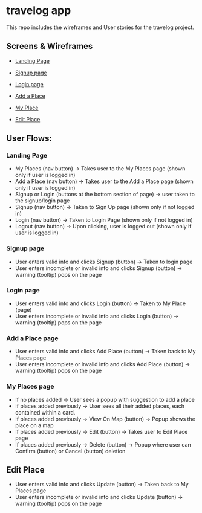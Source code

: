# travelog app

This repo includes the wireframes and User stories for the travelog project.

## Screens & Wireframes

-   [Landing Page](https://repl.it/@gssingh/travelog-landing-page)

-   [Signup page](https://repl.it/@gssingh/Travelog-signup-page)

-   [Login page](https://repl.it/@gssingh/Travelog-login-page)

-   [Add a Place](https://repl.it/@gssingh/Travelog-AddSpot)

-   [My Place](https://repl.it/@gssingh/travelog-myspots)

-   [Edit Place](https://repl.it/@gssingh/travelog-Edit-Place)

## User Flows:

### Landing Page

-   My Places (nav button) -> Takes user to the My Places page (shown only if user is logged in)
-   Add a Place (nav button) -> Takes user to the Add a Place page (shown only if user is logged in)
-   Signup or Login (buttons at the bottom section of page) -> user taken to the signup/login page
-   Signup (nav button) -> Taken to Sign Up page (shown only if not logged in)
-   Login (nav button) -> Taken to Login Page (shown only if not logged in)
-   Logout (nav button) -> Upon clicking, user is logged out (shown only if user is logged in)

### Signup page

-   User enters valid info and clicks Signup (button) -> Taken to login page
-   User enters incomplete or invalid info and clicks Signup (button) -> warning (tooltip) pops on the page

### Login page

-   User enters valid info and clicks Login (button) -> Taken to My Place (page)
-   User enters incomplete or invalid info and clicks Login (button) -> warning (tooltip) pops on the page

### Add a Place page

-   User enters valid info and clicks Add Place (button) -> Taken back to My Places page
-   User enters incomplete or invalid info and clicks Add Place (button) -> warning (tooltip) pops on the page

### My Places page

-   If no places added -> User sees a popup with suggestion to add a place
-   If places added previously -> User sees all their added places, each contained within a card.
-   If places added previously -> View On Map (button) -> Popup shows the place on a map
-   If places added previously -> Edit (button) -> Takes user to Edit Place page
-   If places added previously -> Delete (button) -> Popup where user can Confirm (button) or Cancel (button) deletion

## Edit Place

-   User enters valid info and clicks Update (button) -> Taken back to My Places page
-   User enters incomplete or invalid info and clicks Update (button) -> warning (tooltip) pops on the page
